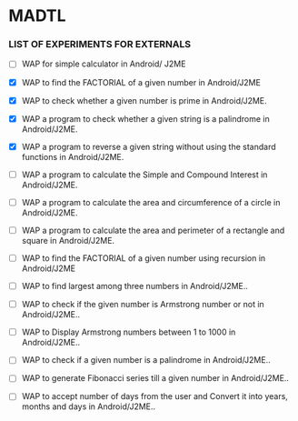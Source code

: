 # MADTL


### LIST OF EXPERIMENTS FOR EXTERNALS
 - [ ] WAP for simple calculator in Android/ J2ME
 - [x] WAP to find the FACTORIAL of a given number in Android/J2ME
 - [x] WAP to check whether a given number is prime in Android/J2ME.
 - [x] WAP a program to check whether a given string is a palindrome in Android/J2ME.
 - [x] WAP a program to reverse a given string without using the standard functions in Android/J2ME.
 - [ ] WAP a program to calculate the Simple and Compound Interest in Android/J2ME.
 - [ ] WAP a program to calculate the area and circumference of a circle in Android/J2ME.
 - [ ] WAP a program to calculate the area and perimeter of a rectangle and square in Android/J2ME.
 - [ ] WAP to find the FACTORIAL of a given number using recursion in Android/J2ME
 - [ ] WAP to find largest among three numbers in Android/J2ME..
 - [ ] WAP to check if the given number is Armstrong number or not in Android/J2ME..
 - [ ] WAP to Display Armstrong numbers between 1 to 1000 in Android/J2ME..
 - [ ] WAP to check if a given number is a palindrome in Android/J2ME..
 - [ ] WAP to generate Fibonacci series till a given number in Android/J2ME..
 - [ ] WAP to accept number of days from the user and Convert it into years, months and days in Android/J2ME..


